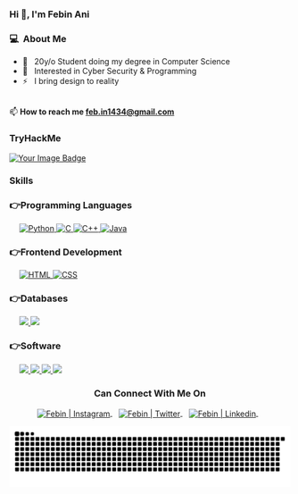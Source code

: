 ### Hi 👋, I'm Febin Ani

### 💻 &nbsp;About Me 

- 🔮 &nbsp; 20y/o Student doing my degree in Computer Science
- 🚩 &nbsp; Interested in Cyber Security & Programming 
- ⚡ &nbsp; I bring design to reality

<br>📫 **How to reach me feb.in1434@gmail.com**

### **TryHackMe**
<a href="https://tryhackme.com/p/feb.in" target="_blank">
    <img src="https://tryhackme-badges.s3.amazonaws.com/feb.in.png" alt="Your Image Badge" />
</a>

### **Skills**
### 👉Programming Languages

<p align="left">
    &emsp;
    <a href="https://www.python.org" target="_blank">
        <img alt="Python" src="https://img.shields.io/badge/python-3670A0?style=for-the-badge&logo=python&logoColor=white">
    </a>
    <a href="https://www.cprogramming.com/" target="_blank"> 
        <img alt="C" src=https://img.shields.io/badge/c-%2300599C.svg?style=for-the-badge&logo=c&logoColor=white>
    </a> 
    <a href="https://www.w3schools.com/cpp/" target="_blank"> 
        <img alt="C++" src="https://img.shields.io/badge/c++-%2300599C.svg?style=for-the-badge&logo=c%2B%2B&logoColor=white">
    </a> 
    <a href="https://www.java.com" target="_blank"> 
        <img alt="Java" src="https://img.shields.io/badge/java-%23ED8B00.svg?style=for-the-badge&logo=java&logoColor=white">
    </a>
</p>

### 👉Frontend Development
<p align="left"> 
    &emsp; 
    <a href="https://www.w3.org/html/" target="_blank"> 
        <img alt="HTML" src="https://img.shields.io/badge/html5-%23E34F26.svg?style=for-the-badge&logo=html5&logoColor=white">
    </a>   
    <a href="https://www.w3schools.com/css/" target="_blank">
        <img alt="CSS" src="https://img.shields.io/badge/css3-%231572B6.svg?style=for-the-badge&logo=css3&logoColor=white">
    </a>
</p>

### 👉Databases

<p align="left">
    &emsp;
    <a href="https://www.mysql.com/" target="_blank"> 
        <img src="https://img.shields.io/badge/mysql-%2300f.svg?style=for-the-badge&logo=mysql&logoColor=white"> 
    </a>
    <a href="https://www.sqlite.org/" target="_blank"> 
        <img src="https://img.shields.io/badge/sqlite-%2307405e.svg?style=for-the-badge&logo=sqlite&logoColor=white"> 
    </a>
</p>

### 👉Software
<p align="left">
    &emsp;
    <a href="https://www.adobe.com/products/photoshop.html" target="_blank"> 
        <img src="https://img.shields.io/badge/adobe%20photoshop-%2331A8FF.svg?style=for-the-badge&logo=adobe%20photoshop&logoColor=white"> 
    </a>
    <a href="https://www.adobe.com/in/products/aftereffects.html" target="_blank"> 
        <img src="https://img.shields.io/badge/Adobe%20After%20Effects-9999FF.svg?style=for-the-badge&logo=Adobe%20After%20Effects&logoColor=white"> 
    </a>
    <a href="https://www.adobe.com/in/products/premiere.html" target="_blank"> 
        <img src="https://img.shields.io/badge/Adobe%20Premiere%20Pro-9999FF.svg?style=for-the-badge&logo=Adobe%20Premiere%20Pro&logoColor=white"> 
    </a>
    <a href="https://www.blender.org/" target="_blank"> 
        <img src="https://img.shields.io/badge/blender-%23F5792A.svg?style=for-the-badge&logo=blender&logoColor=white">
    </a>
</p>


<div align="center">
  <h3><b>Can Connect With Me On</b></h3>
</div>
<p align="center">
<a href="https://www.instagram.com/feb.1n" target="_blank">
  <img align="center" alt="Febin | Instagram" width="24px" src="https://raw.githubusercontent.com/rahuldkjain/github-profile-readme-generator/master/src/images/icons/Social/instagram.svg" />
</a> &nbsp;&nbsp;
<a href="https://twitter.com/174pov" target="_blank">
  <img align="center" alt="Febin | Twitter" width="26px" src="https://raw.githubusercontent.com/rahuldkjain/github-profile-readme-generator/master/src/images/icons/Social/twitter.svg" />
</a> &nbsp;&nbsp;
<a href="https://linkedin.com/in/febin022" target="_blank">
  <img align="center" alt="Febin | Linkedin" width="24px" src="https://raw.githubusercontent.com/rahuldkjain/github-profile-readme-generator/master/src/images/icons/Social/linked-in-alt.svg" />
</a> &nbsp;&nbsp;
<p>


<p align="center">
      <img src="https://github.com/febin-ani/febin-ani/blob/main/assets/github-contribution-grid-snake.svg" alt="snake">
</p>

